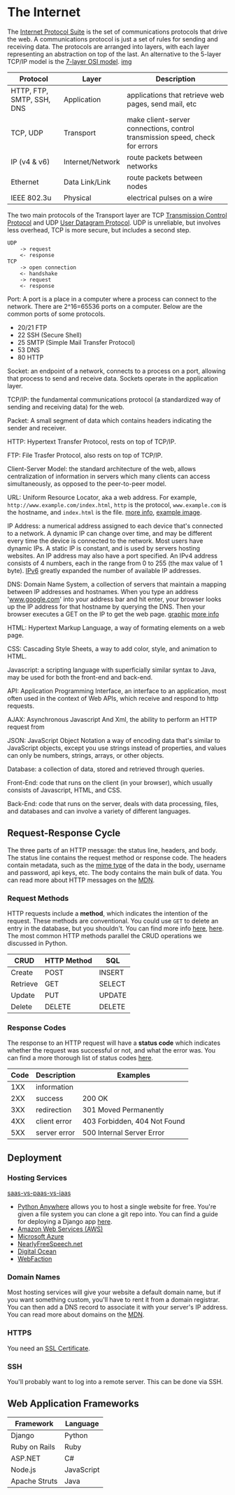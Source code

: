 
# The Internet


The [Internet Protocol Suite](https://en.wikipedia.org/wiki/Internet_protocol_suite) is the set of communications protocols that drive the web. A communications protocol is just a set of rules for sending and receiving data. The protocols are arranged into layers, with each layer representing an abstraction on top of the last. An alternative to the 5-layer TCP/IP model is the [7-layer OSI model](http://www.electronicdesign.com/what-s-difference-between/what-s-difference-between-osi-seven-layer-network-model-and-tcpip). [img](https://en.wikipedia.org/wiki/Internet_protocol_suite#/media/File:IP_stack_connections.svg)

| Protocol                  | Layer            | Description                                                                  |
| ------------------------- | ---------------- | ---------------------------------------------------------------------------- |
| HTTP, FTP, SMTP, SSH, DNS | Application      | applications that retrieve web pages, send mail, etc                         |
| TCP, UDP                  | Transport        | make client-server connections, control transmission speed, check for errors |
| IP (v4 & v6)              | Internet/Network | route packets between networks                                               |
| Ethernet                  | Data Link/Link   | route packets between nodes                                                  |
| IEEE 802.3u               | Physical         | electrical pulses on a wire                                                  |


The two main protocols of the Transport layer are TCP [Transmission Control Protocol](https://en.wikipedia.org/wiki/Transmission_Control_Protocol) and UDP [User Datagram Protocol](https://en.wikipedia.org/wiki/User_Datagram_Protocol). UDP is unreliable, but involves less overhead, TCP is more secure, but includes a second step.

```
UDP
    -> request
    <- response
TCP
    -> open connection
    <- handshake
    -> request
    <- response
```

Port: A port is a place in a computer where a process can connect to the network. There are 2^16=65536 ports on a computer. Below are the common ports of some protocols.

- 20/21 FTP
- 22 SSH (Secure Shell)
- 25 SMTP (Simple Mail Transfer Protocol)
- 53 DNS
- 80 HTTP

Socket: an endpoint of a network, connects to a process on a port, allowing that process to send and receive data. Sockets operate in the application layer.

TCP/IP: the fundamental communications protocol (a standardized way of sending and receiving data) for the web.

Packet: A small segment of data which contains headers indicating the sender and receiver.

HTTP: Hypertext Transfer Protocol, rests on top of TCP/IP.

FTP: File Trasfer Protocol, also rests on top of TCP/IP.

Client-Server Model: the standard architecture of the web, allows centralization of information in servers which many clients can access simultaneously, as opposed to the peer-to-peer model.

URL: Uniform Resource Locator, aka a web address. For example, `http://www.example.com/index.html`, `http` is the protocol, `www.example.com` is the hostname, and `index.html` is the file. [more info](https://en.wikipedia.org/wiki/URL#Syntax), [example image](https://doepud.co.uk/images/blogs/complex_url.png).

IP Address: a numerical address assigned to each device that's connected to a network. A dynamic IP can change over time, and may be different every time the device is connected to the network. Most users have dynamic IPs. A static IP is constant, and is used by servers hosting websites. An IP address may also have a port specified. An IPv4 address consists of 4 numbers, each in the range from 0 to 255 (the max value of 1 byte). [IPv6](https://en.wikipedia.org/wiki/IPv6) greatly expanded the number of available IP addresses.

DNS: Domain Name System, a collection of servers that maintain a mapping between IP addresses and hostnames. When you type an address 'www.google.com' into your address bar and hit enter, your browser looks up the IP address for that hostname by querying the DNS. Then your browser executes a GET on the IP to get the web page. [graphic](https://upload.wikimedia.org/wikipedia/commons/thumb/a/a5/Example_of_an_iterative_DNS_resolver.svg/500px-Example_of_an_iterative_DNS_resolver.svg.png) [more info](https://en.wikipedia.org/wiki/Domain_Name_System)


HTML: Hypertext Markup Language, a way of formating elements on a web page.

CSS: Cascading Style Sheets, a way to add color, style, and animation to HTML.

Javascript: a scripting language with superficially similar syntax to Java, may be used for both the front-end and back-end.

API: Application Programming Interface, an interface to an application, most often used in the context of Web APIs, which receive and respond to http requests.

AJAX: Asynchronous Javascript And Xml, the ability to perform an HTTP request from 

JSON: JavaScript Object Notation a way of encoding data that's similar to JavaScript objects, except you use strings instead of properties, and values can only be numbers, strings, arrays, or other objects.

Database: a collection of data, stored and retrieved through queries.

Front-End: code that runs on the client (in your browser), which usually consists of Javascript, HTML, and CSS.

Back-End: code that runs on the server, deals with data processing, files, and databases and can involve a variety of different languages.



## Request-Response Cycle

The three parts of an HTTP message: the status line, headers, and body. The status line contains the request method or response code. The headers contain metadata, such as the [mime type](https://developer.mozilla.org/en-US/docs/Web/HTTP/Basics_of_HTTP/MIME_types) of the data in the body, username and password, api keys, etc. The body contains the main bulk of data. You can read more about HTTP messages on the [MDN](https://developer.mozilla.org/en-US/docs/Web/HTTP/Messages).

### Request Methods

HTTP requests include a **method**, which indicates the intention of the request. These methods are conventional. You could use `GET` to delete an entry in the database, but you shouldn't. You can find more info [here](https://developer.mozilla.org/en-US/docs/Web/HTTP/Methods), [here](https://en.wikipedia.org/wiki/Hypertext_Transfer_Protocol#Request_methods). The most common HTTP methods parallel the CRUD operations we discussed in Python.

| CRUD     | HTTP Method | SQL    |
| -------- | ----------- | ------ |
| Create   | POST        | INSERT |
| Retrieve | GET         | SELECT |
| Update   | PUT         | UPDATE |
| Delete   | DELETE      | DELETE |


### Response Codes

The response to an HTTP request will have a **status code** which indicates whether the request was successful or not, and what the error was. You can find a more thorough list of status codes [here](https://en.wikipedia.org/wiki/List_of_HTTP_status_codes).

| Code | Description  | Examples                     |
| ---- | ------------ | ---------------------------- |
| 1XX  | information  |                              |
| 2XX  | success      | 200 OK                       |
| 3XX  | redirection  | 301 Moved Permanently        |
| 4XX  | client error | 403 Forbidden, 404 Not Found |
| 5XX  | server error | 500 Internal Server Error    |


## Deployment

### Hosting Services

[saas-vs-paas-vs-iaas](http://www.bmc.com/blogs/saas-vs-paas-vs-iaas-whats-the-difference-and-how-to-choose/)

- [Python Anywhere](https://www.pythonanywhere.com/) allows you to host a single website for free. You're given a file system you can clone a git repo into. You can find a guide for deploying a Django app [here](
https://help.pythonanywhere.com/pages/DeployExistingDjangoProject/).
- [Amazon Web Services (AWS)](https://aws.amazon.com/)
- [Microsoft Azure](https://azure.microsoft.com/en-us/)
- [NearlyFreeSpeech.net](https://www.nearlyfreespeech.net/)
- [Digital Ocean](https://www.digitalocean.com/)
- [WebFaction](https://www.webfaction.com/)

### Domain Names

Most hosting services will give your website a default domain name, but if you want something custom, you'll have to rent it from a domain registrar. You can then add a DNS record to associate it with your server's IP address. You can read more about domains on the [MDN](https://developer.mozilla.org/en-US/docs/Learn/Common_questions/What_is_a_domain_name).


### HTTPS

You need an [SSL Certificate](https://www.digitalocean.com/community/tutorials/how-to-install-an-ssl-certificate-from-a-commercial-certificate-authority).


### SSH

You'll probably want to log into a remote server. This can be done via SSH.



## Web Application Frameworks


| Framework     | Language   |
| ------------- | ---------- |
| Django        | Python     |
| Ruby on Rails | Ruby       |
| ASP.NET       | C#         |
| Node.js       | JavaScript |
| Apache Struts | Java       |
